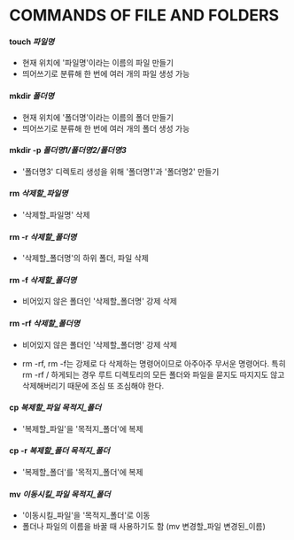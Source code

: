 # COMMANDS OF FILE AND FOLDERS
#### touch *파일명*
- 현재 위치에 '파일명'이라는 이름의 파일 만들기
- 띄어쓰기로 분류해 한 번에 여러 개의 파일 생성 가능
#### mkdir *폴더명*	
- 현재 위치에 '폴더명'이라는 이름의 폴더 만들기
- 띄어쓰기로 분류해 한 번에 여러 개의 폴더 생성 가능
#### mkdir -p *폴더명1/폴더명2/폴더명3*	
- '폴더명3' 디렉토리 생성을 위해 '폴더명1'과 '폴더명2' 만들기
#### rm *삭제할_파일명*
- '삭제할_파일명' 삭제
#### rm -r *삭제할_폴더명*
- '삭제할_폴더명'의 하위 폴더, 파일 삭제
#### rm -f *삭제할_폴더명*
- 비어있지 않은 폴더인 '삭제할_폴더명' 강제 삭제 
#### rm -rf *삭제할_폴더명*
- 비어있지 않은 폴더인 '삭제할_폴더명' 강제 삭제
* rm -rf, rm -f는 강제로 다 삭제하는 명령어이므로 아주아주 무서운 명령어다. 특히 rm -rf / 하게되는 경우 루트 디렉토리의 모든 폴더와 파일을 묻지도 따지지도 않고 삭제해버리기 때문에 조심 또 조심해야 한다.
#### cp *복제할_파일* *목적지_폴더*
- '복제할_파일'을 '목적지_폴더'에 복제
#### cp -r *복제할_폴더* *목적지_폴더*
- '복제할_폴더'를 '목적지_폴더'에 복제
#### mv *이동시킬_파일* *목적지_폴더*
- '이동시킬_파일'을 '목적지_폴더'로 이동
- 폴더나 파일의 이름을 바꿀 때 사용하기도 함 (mv 변경할_파일 변경된_이름)
